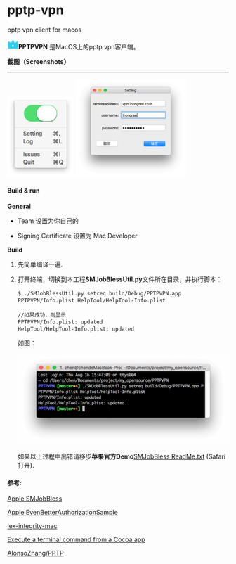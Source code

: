 # pptp-vpn
pptp vpn client for macos

<img src="./screenshots/icon.png" width="25px" height="22px" />**PPTPVPN** 是MacOS上的pptp vpn客户端。



**截图（Screenshots）**

---

<img src="./screenshots/menu.png" width="30%" />



<img src="./screenshots/setting.png" width="50%" />

#### Build & run

**General**

- Team 设置为你自己的

- Signing Certificate 设置为 Mac Developer

  

**Build**

1. 先简单编译一遍.

2. 打开终端，切换到本工程**SMJobBlessUtil.py**文件所在目录，并执行脚本：

   ```shell
   $ ./SMJobBlessUtil.py setreq build/Debug/PPTPVPN.app PPTPVPN/Info.plist HelpTool/HelpTool-Info.plist
   
   //如果成功，则显示
   PPTPVPN/Info.plist: updated
   HelpTool/HelpTool-Info.plist: updated
   ```

   如图：

   <img src="./screenshots/shell.png" />

   如果以上过程中出错请移步**苹果官方Demo**[SMJobBless ReadMe.txt](https://developer.apple.com/library/archive/samplecode/SMJobBless/Listings/ReadMe_txt.html#//apple_ref/doc/uid/DTS40010071-ReadMe_txt-DontLinkElementID_3) (Safari打开).



#### 参考:

[Apple SMJobBless](https://developer.apple.com/library/archive/samplecode/SMJobBless/Introduction/Intro.html)

[Apple EvenBetterAuthorizationSample](https://developer.apple.com/library/archive/samplecode/EvenBetterAuthorizationSample/Introduction/Intro.html)

[lex-integrity-mac](https://github.com/davidjosefson/lex-integrity-mac) 

[Execute a terminal command from a Cocoa app](https://stackoverflow.com/questions/412562/execute-a-terminal-command-from-a-cocoa-app/412573#412573)

 [AlonsoZhang/PPTP](https://github.com/AlonsoZhang/PPTP)